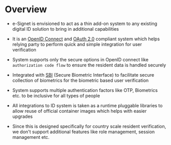 # Overview

* e-Signet is envisioned to act as a thin add-on system to any existing digital ID solution to bring in additional capabilities

* It is an [OpenID Connect](https://openid.net/connect/) and [OAuth 2.0](https://oauth.net/2/) compliant system which helps relying party to perform quick and simple integration for user verification

* System supports only the secure options in OpenID connect like `authorization code flow` to ensure the resident data is handled securely

* Integrated with [SBI](https://standards.ieee.org/ieee/3167/10925/) (Secure Biometric Interface) to facilitate secure collection of biometrics for the biometric based user verification

* System supports multiple authentication factors like OTP, Biometrics etc. to be inclusive for all types of people

* All integrations to ID system is taken as a runtime pluggable libraries to allow reuse of official container images which helps with easier upgrades

* Since this is designed specifically for country scale resident verification, we don't support additional features like role management, session management etc. 


